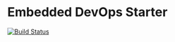 # Embedded DevOps Starter

[![Build Status](https://github.com/keiraward/embedded-devops-starter/actions/workflows/ci.yml/badge.svg)](https://github.com/keiraward/embedded-devops-starter/actions)
